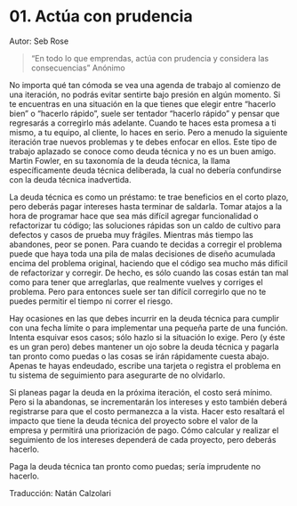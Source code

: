 # 01. Actúa con prudencia

Autor: Seb Rose

> “En todo lo que emprendas, actúa con prudencia y considera las consecuencias” Anónimo

No importa qué tan cómoda se vea una agenda de trabajo al comienzo de una iteración, no podrás evitar sentirte bajo presión en algún momento. Si te encuentras en una situación en la que tienes que elegir entre “hacerlo bien” o “hacerlo rápido”, suele ser tentador “hacerlo rápido” y pensar que regresarás a corregirlo más adelante. Cuando te haces esta promesa a ti mismo, a tu equipo, al cliente, lo haces en serio. Pero a menudo la siguiente iteración trae nuevos problemas y te debes enfocar en ellos. Este tipo de trabajo aplazado se conoce como deuda técnica y no es un buen amigo. Martin Fowler, en su taxonomía de la deuda técnica, la llama específicamente deuda técnica deliberada, la cual no debería confundirse con la deuda técnica inadvertida.

La deuda técnica es como un préstamo: te trae beneficios en el corto plazo, pero deberás pagar intereses hasta terminar de saldarla. Tomar atajos a la hora de programar hace que sea más difícil agregar funcionalidad o refactorizar tu código; las soluciones rápidas son un caldo de cultivo para defectos y casos de prueba muy frágiles. Mientras más tiempo las abandones, peor se ponen. Para cuando te decidas a corregir el problema puede que haya toda una pila de malas decisiones de diseño acumulada encima del problema original, haciendo que el código sea mucho más difícil de refactorizar y corregir. De hecho, es sólo cuando las cosas están tan mal como para tener que arreglarlas, que realmente vuelves y corriges el problema. Pero para entonces suele ser tan difícil corregirlo que no te puedes permitir el tiempo ni correr el riesgo.

Hay ocasiones en las que debes incurrir en la deuda técnica para cumplir con una fecha límite o para implementar una pequeña parte de una función. Intenta esquivar esos casos; sólo hazlo si la situación lo exige. Pero \(y éste es un gran pero\) debes mantener un ojo sobre la deuda técnica y pagarla tan pronto como puedas o las cosas se irán rápidamente cuesta abajo. Apenas te hayas endeudado, escribe una tarjeta o registra el problema en tu sistema de seguimiento para asegurarte de no olvidarlo.

Si planeas pagar la deuda en la próxima iteración, el costo será mínimo. Pero si la abandonas, se incrementarán los intereses y esto también deberá registrarse para que el costo permanezca a la vista. Hacer esto resaltará el impacto que tiene la deuda técnica del proyecto sobre el valor de la empresa y permitirá una priorización de pago. Cómo calcular y realizar el seguimiento de los intereses dependerá de cada proyecto, pero deberás hacerlo.

Paga la deuda técnica tan pronto como puedas; sería imprudente no hacerlo.

Traducción: Natán Calzolari

